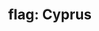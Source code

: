 ---
layout: smileys&emotion
title: "flag: Cyprus"
emoji: flag_cyprus
permalink: 🇨🇾.html
image: assets/img/3moji/flag_cyprus.png
---